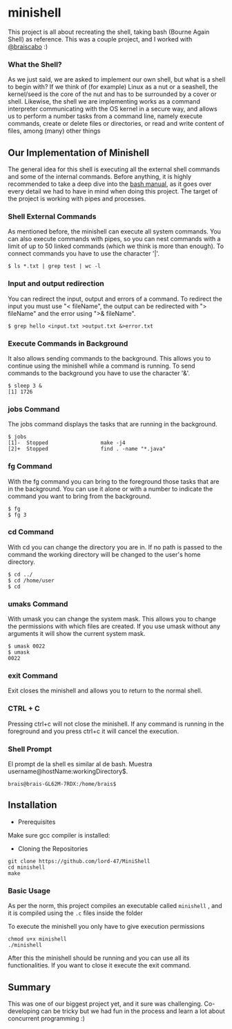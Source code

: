 # minishell

This project is all about recreating the shell, taking bash (Bourne Again Shell) as reference. This was a couple project, and I worked with [@braiscabo](https://github.com/braiscabo) :)


### What the Shell?

As we just said, we are asked to implement our own shell, but what is a shell to begin with? If we think of (for example) Linux as a nut or a seashell, the kernel/seed is the core of the nut and has to be surrounded by a cover or shell. Likewise, the shell we are implementing works as a command interpreter communicating with the OS kernel in a secure way, and allows us to perform a number tasks from a command line, namely execute commands, create or delete files or directories, or read and write content of files, among (many) other things

## Our Implementation of Minishell

The general idea for this shell is executing all the external shell commands and some of the internal commands. Before anything, it is highly recommended to take a deep dive into the [bash manual](https://www.gnu.org/software/bash/manual/bash.html), as it goes over every detail we had to have in mind when doing this project. The target of the project is working with pipes and processes.

### Shell External Commands

As mentioned before, the minishell can execute all system commands. You can also execute commands with pipes, so you can nest commands with a limit of up to 50 linked commands (which we think is more than enough). To connect commands you have to use the character '|'.

```shell
$ ls *.txt | grep test | wc -l
```

### Input and output redirection

You can redirect the input, output and errors of a command. To redirect the input you must use "< fileName", the output can be redirected with "> fileName" and the error using ">& fileName". 

```shell
$ grep hello <input.txt >output.txt &>error.txt
```

### Execute Commands in Background

It also allows sending commands to the background. This allows you to continue using the minishell while a command is running. To send commands to the background you have to use the character '&'.

```shell
$ sleep 3 &
[1] 1726
```

### jobs Command

The jobs command displays the tasks that are running in the background.

```shell
$ jobs
[1]-  Stopped                 make -j4
[2]+  Stopped                 find . -name "*.java"
```

### fg Command

With the fg command you can bring to the foreground those tasks that are in the background. You can use it alone or with a number to indicate the command you want to bring from the background.

```shell
$ fg
$ fg 3
```

### cd Command

With cd you can change the directory you are in. If no path is passed to the command the working directory will be changed to the user's home directory.

```shell
$ cd ../
$ cd /home/user
$ cd
```

### umaks Command

With umask you can change the system mask. This allows you to change the permissions with which files are created. If you use umask without any arguments it will show the current system mask.

```shell
$ umask 0022
$ umask
0022
```

### exit Command

Exit closes the minishell and allows you to return to the normal shell.

### CTRL + C

Pressing ctrl+c will not close the minishell. If any command is running in the foreground and you press ctrl+c it will cancel the execution.

### Shell Prompt

El prompt de la shell es similar al de bash. Muestra username@hostName:workingDirectory$.

```shell
brais@brais-GL62M-7RDX:/home/brais$
```

## Installation

* Prerequisites

Make sure gcc compiler is installed:


* Cloning the Repositories

```shell
git clone https://github.com/lord-47/MiniShell
cd minishell
make
```

### Basic Usage

As per the norm, this project compiles an executable called ``minishell`` , and it is compiled using the ``.c`` files inside the folder

To execute the minishell you only have to give execution permissions

```shell
chmod u+x minishell
./minishell
```

After this the minishell should be running and you can use all its functionalities. If you want to close it execute the exit command.

## Summary

This was one of our biggest project yet, and it sure was challenging. Co-developing can be tricky but we had fun in the process and learn a lot about concurrent programming :)
